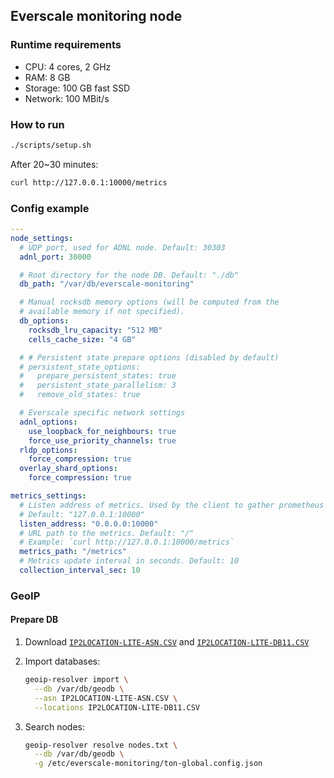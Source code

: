 ## Everscale monitoring node

### Runtime requirements

- CPU: 4 cores, 2 GHz
- RAM: 8 GB
- Storage: 100 GB fast SSD
- Network: 100 MBit/s

### How to run

```bash
./scripts/setup.sh
```

After 20~30 minutes:

```bash
curl http://127.0.0.1:10000/metrics
```

### Config example

```yaml
---
node_settings:
  # UDP port, used for ADNL node. Default: 30303
  adnl_port: 30000

  # Root directory for the node DB. Default: "./db"
  db_path: "/var/db/everscale-monitoring"

  # Manual rocksdb memory options (will be computed from the
  # available memory if not specified).
  db_options:
    rocksdb_lru_capacity: "512 MB"
    cells_cache_size: "4 GB"

  # # Persistent state prepare options (disabled by default)
  # persistent_state_options:
  #   prepare_persistent_states: true
  #   persistent_state_parallelism: 3
  #   remove_old_states: true

  # Everscale specific network settings
  adnl_options:
    use_loopback_for_neighbours: true
    force_use_priority_channels: true
  rldp_options:
    force_compression: true
  overlay_shard_options:
    force_compression: true

metrics_settings:
  # Listen address of metrics. Used by the client to gather prometheus metrics.
  # Default: "127.0.0.1:10000"
  listen_address: "0.0.0.0:10000"
  # URL path to the metrics. Default: "/"
  # Example: `curl http://127.0.0.1:10000/metrics`
  metrics_path: "/metrics"
  # Metrics update interval in seconds. Default: 10
  collection_interval_sec: 10
```

### GeoIP

#### Prepare DB

1. Download [`IP2LOCATION-LITE-ASN.CSV`](https://lite.ip2location.com/database-asn) and [`IP2LOCATION-LITE-DB11.CSV`](https://lite.ip2location.com/database/db11-ip-country-region-city-latitude-longitude-zipcode-timezone)

2. Import databases:

   ```bash
   geoip-resolver import \
     --db /var/db/geodb \
     --asn IP2LOCATION-LITE-ASN.CSV \
     --locations IP2LOCATION-LITE-DB11.CSV
   ```

3. Search nodes:
   ```bash
   geoip-resolver resolve nodes.txt \
     --db /var/db/geodb \
     -g /etc/everscale-monitoring/ton-global.config.json
   ```
